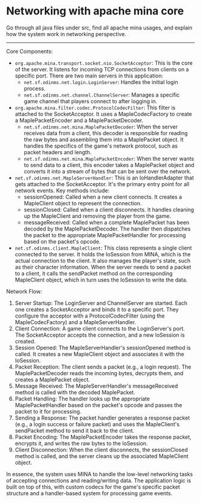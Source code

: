 # Networking with apache mina core

Go through all java files under src, find all apache mina usages, and explain how the system work in networking perspective.

---

Core Components:

   * `org.apache.mina.transport.socket.nio.SocketAcceptor`: This is the core of the server. It listens for incoming TCP connections from clients on a specific port. There are two main servers in this
     application:
       * `net.sf.odinms.net.login.LoginServer`: Handles the initial login process.
       * `net.sf.odinms.net.channel.ChannelServer`: Manages a specific game channel that players connect to after logging in.
   * `org.apache.mina.filter.codec.ProtocolCodecFilter`: This filter is attached to the SocketAcceptor. It uses a MapleCodecFactory to create a MaplePacketEncoder and a MaplePacketDecoder.
       * `net.sf.odinms.net.mina.MaplePacketDecoder`: When the server receives data from a client, this decoder is responsible for reading the raw bytes and assembling them into a MaplePacket object.
         It handles the specifics of the game's network protocol, such as packet headers and length.
       * `net.sf.odinms.net.mina.MaplePacketEncoder`: When the server wants to send data to a client, this encoder takes a MaplePacket object and converts it into a stream of bytes that can be sent
         over the network.
   * `net.sf.odinms.net.MapleServerHandler`: This is an IoHandlerAdapter that gets attached to the SocketAcceptor. It's the primary entry point for all network events. Key methods include:
       * sessionOpened: Called when a new client connects. It creates a MapleClient object to represent the connection.
       * sessionClosed: Called when a client disconnects. It handles cleaning up the MapleClient and removing the player from the game.
       * messageReceived: Called when a complete MaplePacket has been decoded by the MaplePacketDecoder. The handler then dispatches the packet to the appropriate MaplePacketHandler for processing
         based on the packet's opcode.
   * `net.sf.odinms.client.MapleClient`: This class represents a single client connected to the server. It holds the IoSession from MINA, which is the actual connection to the client. It also manages
     the player's state, such as their character information. When the server needs to send a packet to a client, it calls the sendPacket method on the corresponding MapleClient object, which in turn
     uses the IoSession to write the data.

  Network Flow:

   1. Server Startup: The LoginServer and ChannelServer are started. Each one creates a SocketAcceptor and binds it to a specific port. They configure the acceptor with a ProtocolCodecFilter (using
      the MapleCodecFactory) and a MapleServerHandler.
   2. Client Connection: A game client connects to the LoginServer's port. The SocketAcceptor accepts the connection, and a new IoSession is created.
   3. Session Opened: The MapleServerHandler's sessionOpened method is called. It creates a new MapleClient object and associates it with the IoSession.
   4. Packet Reception: The client sends a packet (e.g., a login request). The MaplePacketDecoder reads the incoming bytes, decrypts them, and creates a MaplePacket object.
   5. Message Received: The MapleServerHandler's messageReceived method is called with the decoded MaplePacket.
   6. Packet Handling: The handler looks up the appropriate MaplePacketHandler based on the packet's opcode and passes the packet to it for processing.
   7. Sending a Response: The packet handler generates a response packet (e.g., a login success or failure packet) and uses the MapleClient's sendPacket method to send it back to the client.
   8. Packet Encoding: The MaplePacketEncoder takes the response packet, encrypts it, and writes the raw bytes to the IoSession.
   9. Client Disconnection: When the client disconnects, the sessionClosed method is called, and the server cleans up the associated MapleClient object.

  In essence, the system uses MINA to handle the low-level networking tasks of accepting connections and reading/writing data. The application logic is built on top of this, with custom codecs for
  the game's specific packet structure and a handler-based system for processing game events.
